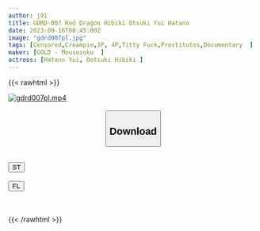 ```yaml
---
author: j91
title: GDRD-007 Red Dragon Hibiki Otsuki Yui Hatano
date: 2023-09-16T00:45:00Z
image: "gdrd007pl.jpg"
tags: [Censored,Creampie,3P, 4P,Titty Fuck,Prostitutes,Documentary	]
maker: [GOLD - Mousozoku  ]
actress: [Hatano Yui, Ootsuki Hibiki ]
---
```



{{< rawhtml >}}

<div class="video" data-videoid="ld9ZA0PKKXF7LMV">
    <a href="javascript:;">
        <img src="https://my.j91.asia/posts/gdrd007pl/gdrd007pl.jpg" width="WIDTH" height="HEIGHT" alt="gdrd007pl.mp4" loading="lazy">
    </a>
</div>

<script type="text/javascript" src="https://j91.asia/asset/on-demand-st.js"></script>

<br>
  <link rel="stylesheet" href="https://j91.asia/asset/bs5.css">
  
  <center>
  <button class="btn btn-primary" type="button" data-bs-toggle="collapse" data-bs-target=".multi-collapse" aria-expanded="false" aria-controls="multiCollapseExample1 multiCollapseExample2"><h2>Download</h2></button></center>
</p>
<div class="row">
  <div class="col">
    <div class="collapse multi-collapse" id="multiCollapseExample1">
      <div class="card card-body">
	      	      <br>
<div class="buttons">  
<a href="https://streamtape.to/v/ld9ZA0PKKXF7LMV"><button class="btn-hover color-3"><i class="fa fa-download"></i> ST</button></a></div>
    </div>
  </div>
</div>
  <div class="col">
    <div class="collapse multi-collapse" id="multiCollapseExample2">
      <div class="card card-body">
	      <br>
<div class="buttons">
    <a href="https://filelions.online/f/s72u5fcuiwky"><button class="btn-hover color-9"><i class="fa fa-download"></i> FL</button></a></div>
<br><br>
      </div>
    </div>
  </div>
</div>

{{< /rawhtml >}}
